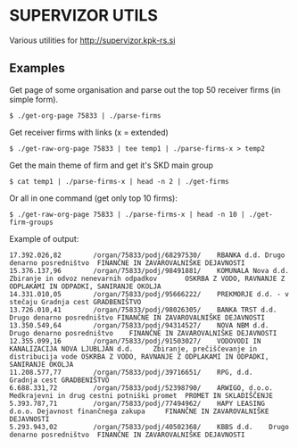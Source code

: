 SUPERVIZOR UTILS
================

Various utilities for http://supervizor.kpk-rs.si

Examples
--------

Get page of some organisation and parse out the top 50 receiver firms (in simple form).

    $ ./get-org-page 75833 | ./parse-firms


Get receiver firms with links (x = extended)

    $ ./get-raw-org-page 75833 | tee temp1 | ./parse-firms-x > temp2

Get the main theme of firm and get it's SKD main group

    $ cat temp1 | ./parse-firms-x | head -n 2 | ./get-firms

Or all in one command (get only top 10 firms):

    $ ./get-raw-org-page 75833 | ./parse-firms-x | head -n 10 | ./get-firm-groups

Example of output:
  
    17.392.026,82	     /organ/75833/podj/68297530/    RBANKA d.d.	Drugo denarno posredništvo	FINANČNE IN ZAVAROVALNIŠKE DEJAVNOSTI
    15.376.137,96	     /organ/75833/podj/98491881/    KOMUNALA Nova d.d. Zbiranje in odvoz nenevarnih odpadkov	   OSKRBA Z VODO, RAVNANJE Z ODPLAKAMI IN ODPADKI, SANIRANJE OKOLJA
    14.331.010,05	     /organ/75833/podj/95666222/    PREKMORJE d.d. - v stečaju Gradnja cest	GRADBENIŠTVO
    13.726.010,41	     /organ/75833/podj/98026305/    BANKA TRST d.d.  Drugo denarno posredništvo	FINANČNE IN ZAVAROVALNIŠKE DEJAVNOSTI
    13.350.549,64	     /organ/75833/podj/94314527/    NOVA NBM d.d.     Drugo denarno posredništvo	FINANČNE IN ZAVAROVALNIŠKE DEJAVNOSTI
    12.355.099,16	     /organ/75833/podj/91503027/    VODOVODI IN KANALIZACIJA NOVA LJUBLJAN d.d.		Zbiranje, prečiščevanje in distribucija vode OSKRBA Z VODO, RAVNANJE Z ODPLAKAMI IN ODPADKI, SANIRANJE OKOLJA
    11.208.577,77	     /organ/75833/podj/39716651/    RPG, d.d.	Gradnja cest GRADBENIŠTVO
    6.688.331,72	     /organ/75833/podj/52398790/    ARWIGO, d.o.o.	Medkrajevni in drug cestni potniški promet	PROMET IN SKLADIŠČENJE
    5.393.787,71	     /organ/75833/podj/77494962/    HAPY LEASING d.o.o.	Dejavnost finančnega zakupa	    FINANČNE IN ZAVAROVALNIŠKE DEJAVNOSTI
    5.293.943,02	     /organ/75833/podj/40502368/    KBBS d.d.	 Drugo denarno posredništvo  FINANČNE IN ZAVAROVALNIŠKE DEJAVNOSTI

